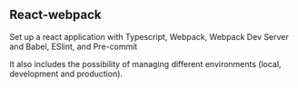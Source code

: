 <h2>React-webpack</h2>
<p>Set up a react application with Typescript, Webpack, Webpack Dev Server and Babel, ESlint, and Pre-commit</p>
<p>It also includes the possibility of managing different environments (local, development and production).</p>
